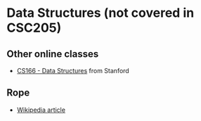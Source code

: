 # Data Structures (not covered in CSC205)

## Other online classes

- [CS166 - Data Structures](http://web.stanford.edu/class/cs166/) from Stanford

## Rope

- [Wikipedia article](https://en.wikipedia.org/wiki/Rope_(data_structure))
